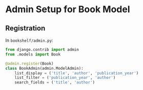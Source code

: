 # Admin Setup for Book Model

## Registration
In `bookshelf/admin.py`:

```python
from django.contrib import admin
from .models import Book

@admin.register(Book)
class BookAdmin(admin.ModelAdmin):
    list_display = ('title', 'author', 'publication_year')
    list_filter = ('publication_year', 'author')
    search_fields = ('title', 'author')
